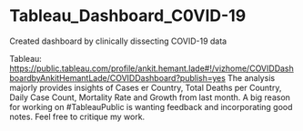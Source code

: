 # Tableau_Dashboard_C0VID-19
Created dashboard by clinically dissecting COVID-19 data

Tableau:
https://public.tableau.com/profile/ankit.hemant.lade#!/vizhome/COVIDDashboardbyAnkitHemantLade/COVIDDashboard?publish=yes
The analysis majorly provides insights of Cases er Country, Total Deaths per Country, Daily Case Count, Mortality Rate and Growth from last month.
A big reason for working on #TableauPublic is wanting feedback and incorporating good notes. Feel free to critique my work.
